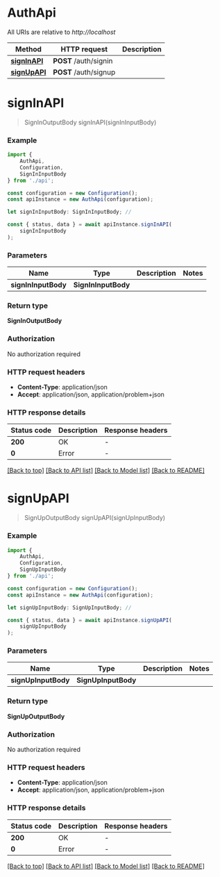 # AuthApi

All URIs are relative to *http://localhost*

|Method | HTTP request | Description|
|------------- | ------------- | -------------|
|[**signInAPI**](#signinapi) | **POST** /auth/signin | |
|[**signUpAPI**](#signupapi) | **POST** /auth/signup | |

# **signInAPI**
> SignInOutputBody signInAPI(signInInputBody)


### Example

```typescript
import {
    AuthApi,
    Configuration,
    SignInInputBody
} from './api';

const configuration = new Configuration();
const apiInstance = new AuthApi(configuration);

let signInInputBody: SignInInputBody; //

const { status, data } = await apiInstance.signInAPI(
    signInInputBody
);
```

### Parameters

|Name | Type | Description  | Notes|
|------------- | ------------- | ------------- | -------------|
| **signInInputBody** | **SignInInputBody**|  | |


### Return type

**SignInOutputBody**

### Authorization

No authorization required

### HTTP request headers

 - **Content-Type**: application/json
 - **Accept**: application/json, application/problem+json


### HTTP response details
| Status code | Description | Response headers |
|-------------|-------------|------------------|
|**200** | OK |  -  |
|**0** | Error |  -  |

[[Back to top]](#) [[Back to API list]](../README.md#documentation-for-api-endpoints) [[Back to Model list]](../README.md#documentation-for-models) [[Back to README]](../README.md)

# **signUpAPI**
> SignUpOutputBody signUpAPI(signUpInputBody)


### Example

```typescript
import {
    AuthApi,
    Configuration,
    SignUpInputBody
} from './api';

const configuration = new Configuration();
const apiInstance = new AuthApi(configuration);

let signUpInputBody: SignUpInputBody; //

const { status, data } = await apiInstance.signUpAPI(
    signUpInputBody
);
```

### Parameters

|Name | Type | Description  | Notes|
|------------- | ------------- | ------------- | -------------|
| **signUpInputBody** | **SignUpInputBody**|  | |


### Return type

**SignUpOutputBody**

### Authorization

No authorization required

### HTTP request headers

 - **Content-Type**: application/json
 - **Accept**: application/json, application/problem+json


### HTTP response details
| Status code | Description | Response headers |
|-------------|-------------|------------------|
|**200** | OK |  -  |
|**0** | Error |  -  |

[[Back to top]](#) [[Back to API list]](../README.md#documentation-for-api-endpoints) [[Back to Model list]](../README.md#documentation-for-models) [[Back to README]](../README.md)

